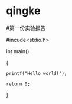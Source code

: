 # qingke

#第一份实验报告

#incude<stdio.h>
 
int main()

{

    printf("Hello world!");
    
    return 0;
    
}
